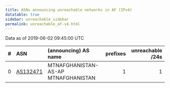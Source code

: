 ```yaml
---
title: ASNs announcing unreachable networks in AF (IPv4)
datatable: true
sidebar: unreachable_sidebar
permalink: unreachable_af-v4.html
---
```


Data as of 2019-06-02 09:45:00 UTC


<div class="datatable-begin"></div>

|   # | ASN                                      | (announcing) AS name                |   prefixes |   unreachable /24s |
|----:|:-----------------------------------------|:------------------------------------|-----------:|-------------------:|
|   0 | [AS132471](unreachable_AS132471-v4.html) | MTNAFGHANISTAN-AS-AP MTNAFGHANISTAN |          1 |                  1 |

<div class="datatable-end"></div>